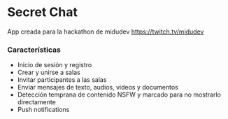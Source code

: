 # Secret Chat
App creada para la hackathon de midudev https://twitch.tv/midudev

### Características
 - Inicio de sesión y registro
 - Crear y unirse a salas
 - Invitar participantes a las salas
 - Enviar mensajes de texto, audios, videos y documentos
 - Detección temprana de contenido NSFW y marcado para no mostrarlo directamente
 - Push notifications
